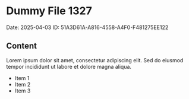 # Dummy File 1327

Date: 2025-04-03
ID: 51A3D61A-A816-4558-A4F0-F481275EE122

## Content

Lorem ipsum dolor sit amet, consectetur adipiscing elit.
Sed do eiusmod tempor incididunt ut labore et dolore magna aliqua.

* Item 1
* Item 2
* Item 3

